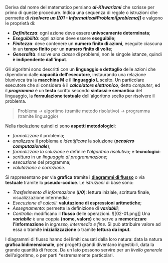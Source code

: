 Deriva dal nome del matematico persiano ***al-Khwarizmi*** che scrisse per primo di queste procedure. Indica una sequenza di regole o istruzioni che permette di ***risolvere un [[01 - Informatica#Problemi|problema]]*** e valgono le proprietà di:
- ***Definitezza***: ogni azione deve essere **univocamente determinata**;
- ***Eseguibilità***: ogni azione deve essere **eseguibile**;
- ***Finitezza***: deve contenere un **numero finito di azioni**, eseguite ciascuna in un **tempo finito** per un **numero finito di volte**;
- ***Generalità***: risolve una *classe* di problemi, non le singole istanze, quindi **è indipendente dall'input**.

Gli algoritmi sono descritti con un **linguaggio e dettaglio** delle azioni che dipendono dalle **capacità dell'esecutore**, instaurando una relazione biunivoca tra la **macchina M** e il **linguaggio L** scelto. Un particolare esecutore che si considera è il ***calcolatore elettronico***, detto *computer*, ed il ***programma*** è un **testo** scritto secondo **sintassi e semantica** del linguaggio, la **formulazione testuale** dell'algoritmo scelto per risolvere il problema.

> Problema -> algoritmo (tramite metodo risolutivo) -> programma (tramite linguaggio)

Nella risoluzione quindi ci sono **aspetti metodologici**:
- *formalizzare* il problema;
- *analizzare* il problema e *identificare* la soluzione (***pensiero computazionale***);
- *formalizzare la soluzione* e definire l'*algoritmo risolutivo*;
e **tecnologici**:
- *scrittura* in un *linguaggio di programmazione*;
- *esecuzione* del programma;
- *valutazione e correzione*.

Si rappresentano per via **grafica** tramite i **[diagrammi di flusso](draw.io)** o via **testuale** tramite lo **pseudo-codice**. Le *istruzioni* di base sono:
- *Trasferimento di informazione* (***I/0***): lettura iniziale, scrittura finale, visualizzazione intermedia;
- *Esecuzione di calcoli*: **valutazione di espressioni aritmetiche**;
- *Assegnamento*: permette la definizione di ***variabili***;
- *Controllo*: modificano il **flusso** delle operazioni.
![[02-01.png]]
Una ***variabile*** è una coppia **(nome, valore)** che serve a **memorizzare l'informazione** in *ingresso, intermedio e fine*. Si può attribuire valore ad essa o tramite **inizializzazione** o tramite **lettura da input**.

I diagrammi di flusso hanno dei limiti causati dalla loro natura: data la natura **grafica bidimensionale**, per progetti grandi diventano ingestibili, data la grande quantità di frecce. Da un lato possono servire per un *livello generale* dell'algoritmo, o per parti *estremamente particolari.